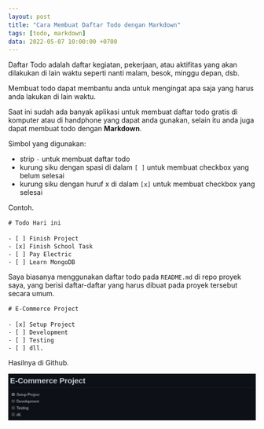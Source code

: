 ```yaml
---
layout: post
title: "Cara Membuat Daftar Todo dengan Markdown"
tags: [todo, markdown]
data: 2022-05-07 10:00:00 +0700
---
```


Daftar Todo adalah daftar kegiatan, pekerjaan, atau aktifitas yang akan dilakukan di lain waktu seperti nanti malam, besok, minggu depan, dsb.

Membuat todo dapat membantu anda untuk mengingat apa saja yang harus anda lakukan di lain waktu.

Saat ini sudah ada banyak aplikasi untuk membuat daftar todo gratis di komputer atau di handphone yang dapat anda gunakan, selain itu anda juga dapat membuat todo dengan __Markdown__.

Simbol yang digunakan:

- strip `-` untuk membuat daftar todo
- kurung siku dengan spasi di dalam `[ ]` untuk membuat checkbox yang belum selesai
- kurung siku dengan huruf x di dalam `[x]` untuk membuat checkbox yang selesai

Contoh.

```
# Todo Hari ini

- [ ] Finish Project
- [x] Finish School Task
- [ ] Pay Electric
- [ ] Learn MongoDB
```

Saya biasanya menggunakan daftar todo pada `README.md` di repo proyek saya, yang berisi daftar-daftar yang harus dibuat pada proyek tersebut secara umum.

```
# E-Commerce Project

- [x] Setup Project
- [ ] Development
- [ ] Testing
- [ ] dll.
```

Hasilnya di Github.

![Todo Markdown](/images/todo-markdown/test-todo-markdown-github.png)